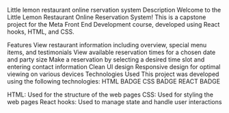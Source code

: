 Little lemon restaurant online rservation system
Description
Welcome to the Little Lemon Restaurant Online Reservation System! This is a capstone project for the Meta Front End Development course, developed using React hooks, HTML, and CSS.

Features
View restaurant information including overview, special menu items, and testimonials
View available reservation times for a chosen date and party size
Make a reservation by selecting a desired time slot and entering contact information
Clean UI design
Responsive design for optimal viewing on various devices
Technologies Used
This project was developed using the following technologies:
HTML BADGE CSS BADGE REACT BADGE

HTML: Used for the structure of the web pages
CSS: Used for styling the web pages
React hooks: Used to manage state and handle user interactions
